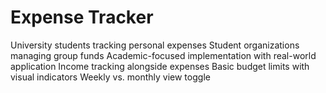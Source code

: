 # Expense Tracker

University students tracking personal expenses
Student organizations managing group funds
Academic-focused implementation with real-world application
Income tracking alongside expenses
Basic budget limits with visual indicators
Weekly vs. monthly view toggle
